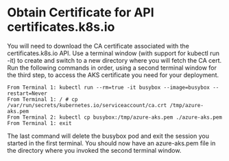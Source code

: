 # Obtain Certificate for API certificates.k8s.io

You will need to download the CA certificate associated with the certificates.k8s.io API. Use a terminal window (with support for kubectl run -it) to create and switch to a new directory where you will fetch the CA cert. Run the following commands in order, using a second terminal window for the third step, to access the AKS certificate you need for your deployment.

```
From Terminal 1: kubectl run --rm=true -it busybox --image=busybox --restart=Never
From Terminal 1: / # cp /var/run/secrets/kubernetes.io/serviceaccount/ca.crt /tmp/azure-aks.pem
From Terminal 2: kubectl cp busybox:/tmp/azure-aks.pem ./azure-aks.pem
From Terminal 1: exit
```

The last command will delete the busybox pod and exit the session you started in the first terminal. You should now have an azure-aks.pem file in the directory where you invoked the second terminal window.

